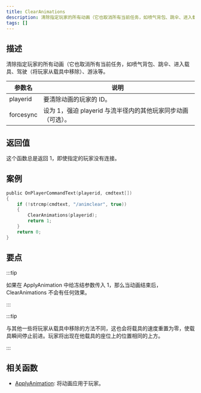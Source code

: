 ```yaml
---
title: ClearAnimations
description: 清除指定玩家的所有动画（它也取消所有当前任务，如喷气背包、跳伞、进入载具、驾驶（将玩家从载具中移除）、游泳等。
tags: []
---
```


## 描述

清除指定玩家的所有动画（它也取消所有当前任务，如喷气背包、跳伞、进入载具、驾驶（将玩家从载具中移除）、游泳等。

| 参数名    | 说明                                                         |
| --------- | ------------------------------------------------------------ |
| playerid  | 要清除动画的玩家的 ID。                                      |
| forcesync | 设为 1，强迫 playerid 与流半径内的其他玩家同步动画（可选）。 |

## 返回值

这个函数总是返回 1，即使指定的玩家没有连接。

## 案例

```c
public OnPlayerCommandText(playerid, cmdtext[])
{
    if (!strcmp(cmdtext, "/animclear", true))
    {
        ClearAnimations(playerid);
        return 1;
    }
    return 0;
}
```

## 要点

:::tip

如果在 ApplyAnimation 中给冻结参数传入 1，那么当动画结束后，ClearAnimations 不会有任何效果。

:::

:::tip

与其他一些将玩家从载具中移除的方法不同，这也会将载具的速度重置为零，使载具瞬间停止前进。玩家将出现在他载具的座位上的位置相同的上方。

:::

## 相关函数

- [ApplyAnimation](ApplyAnimation): 将动画应用于玩家。
